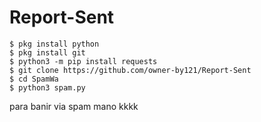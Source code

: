 # Report-Sent
```
$ pkg install python
$ pkg install git
$ python3 -m pip install requests
$ git clone https://github.com/owner-by121/Report-Sent
$ cd SpamWa
$ python3 spam.py
```
para banir via spam mano kkkk
